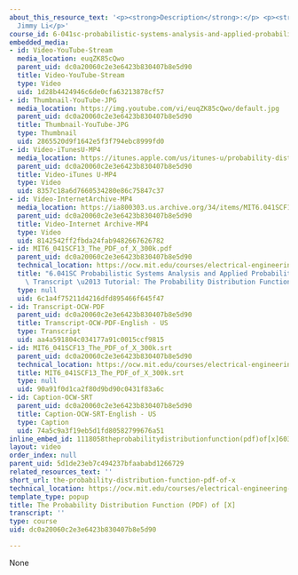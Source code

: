 ```yaml
---
about_this_resource_text: '<p><strong>Description</strong>:</p> <p><strong>Instructor</strong>:
  Jimmy Li</p>'
course_id: 6-041sc-probabilistic-systems-analysis-and-applied-probability-fall-2013
embedded_media:
- id: Video-YouTube-Stream
  media_location: euqZK85cQwo
  parent_uid: dc0a20060c2e3e6423b830407b8e5d90
  title: Video-YouTube-Stream
  type: Video
  uid: 1d28b4424946c6de0cfa63213878cf57
- id: Thumbnail-YouTube-JPG
  media_location: https://img.youtube.com/vi/euqZK85cQwo/default.jpg
  parent_uid: dc0a20060c2e3e6423b830407b8e5d90
  title: Thumbnail-YouTube-JPG
  type: Thumbnail
  uid: 2865520d9f1642e5f3f794ebc8999fd0
- id: Video-iTunesU-MP4
  media_location: https://itunes.apple.com/us/itunes-u/probability-distribution-function/id814580809?i=249378367
  parent_uid: dc0a20060c2e3e6423b830407b8e5d90
  title: Video-iTunes U-MP4
  type: Video
  uid: 8357c18a6d7660534280e86c75847c37
- id: Video-InternetArchive-MP4
  media_location: https://ia800303.us.archive.org/34/items/MIT6.041SCF13/MIT6_041SCF13_The_PDF_of_X_300k.mp4
  parent_uid: dc0a20060c2e3e6423b830407b8e5d90
  title: Video-Internet Archive-MP4
  type: Video
  uid: 8142542ff2fbda24fab9482667626782
- id: MIT6_041SCF13_The_PDF_of_X_300k.pdf
  parent_uid: dc0a20060c2e3e6423b830407b8e5d90
  technical_location: https://ocw.mit.edu/courses/electrical-engineering-and-computer-science/6-041sc-probabilistic-systems-analysis-and-applied-probability-fall-2013/unit-ii/lecture-10/the-probability-distribution-function-pdf-of-x/MIT6_041SCF13_The_PDF_of_X_300k.pdf
  title: "6.041SC Probabilistic Systems Analysis and Applied Probability, Fall 2013\
    \ Transcript \u2013 Tutorial: The Probability Distribution Function (PDF) of [X]"
  type: null
  uid: 6c1a4f75211d4216dfd895466f645f47
- id: Transcript-OCW-PDF
  parent_uid: dc0a20060c2e3e6423b830407b8e5d90
  title: Transcript-OCW-PDF-English - US
  type: Transcript
  uid: aa4a591804c034177a91c0015ccf9815
- id: MIT6_041SCF13_The_PDF_of_X_300k.srt
  parent_uid: dc0a20060c2e3e6423b830407b8e5d90
  technical_location: https://ocw.mit.edu/courses/electrical-engineering-and-computer-science/6-041sc-probabilistic-systems-analysis-and-applied-probability-fall-2013/unit-ii/lecture-10/the-probability-distribution-function-pdf-of-x/MIT6_041SCF13_The_PDF_of_X_300k.srt
  title: MIT6_041SCF13_The_PDF_of_X_300k.srt
  type: null
  uid: 90a91f0d1ca2f80d9bd90c0431f83a6c
- id: Caption-OCW-SRT
  parent_uid: dc0a20060c2e3e6423b830407b8e5d90
  title: Caption-OCW-SRT-English - US
  type: Caption
  uid: 74a5c9a3f19eb5d1fd80582799676a51
inline_embed_id: 1118058theprobabilitydistributionfunction(pdf)of[x]60387007
layout: video
order_index: null
parent_uid: 5d1de23eb7c494237bfaababd1266729
related_resources_text: ''
short_url: the-probability-distribution-function-pdf-of-x
technical_location: https://ocw.mit.edu/courses/electrical-engineering-and-computer-science/6-041sc-probabilistic-systems-analysis-and-applied-probability-fall-2013/unit-ii/lecture-10/the-probability-distribution-function-pdf-of-x
template_type: popup
title: The Probability Distribution Function (PDF) of [X]
transcript: ''
type: course
uid: dc0a20060c2e3e6423b830407b8e5d90

---
```

None